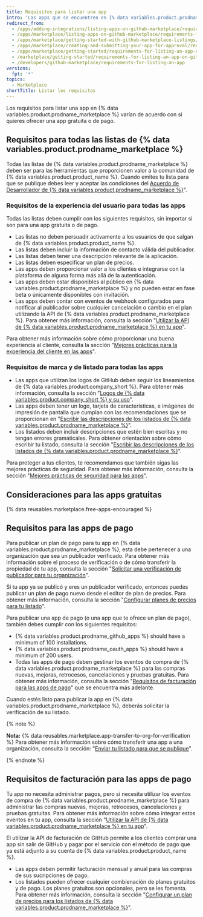 ```yaml
---
title: Requisitos para listar una app
intro: 'Las apps que se encuentren en {% data variables.product.prodname_marketplace %} deben cumplir con los requisitos que se detallan en esta página antes de que se pueda publicar la lista.'
redirect_from:
  - /apps/adding-integrations/listing-apps-on-github-marketplace/requirements-for-listing-an-app-on-github-marketplace/
  - /apps/marketplace/listing-apps-on-github-marketplace/requirements-for-listing-an-app-on-github-marketplace/
  - /apps/marketplace/getting-started-with-github-marketplace-listings/requirements-for-listing-an-app-on-github-marketplace/
  - /apps/marketplace/creating-and-submitting-your-app-for-approval/requirements-for-listing-an-app-on-github-marketplace/
  - /apps/marketplace/getting-started/requirements-for-listing-an-app-on-github-marketplace/
  - /marketplace/getting-started/requirements-for-listing-an-app-on-github-marketplace
  - /developers/github-marketplace/requirements-for-listing-an-app
versions:
  fpt: '*'
topics:
  - Marketplace
shortTitle: Listar los requisitos
---
```


<!--UI-LINK: Displayed as a link on the https://github.com/marketplace/new page.-->

Los requisitos para listar una app en {% data variables.product.prodname_marketplace %} varían de acuerdo con si quieres ofrecer una app gratuita o de pago.

## Requisitos para todas las listas de {% data variables.product.prodname_marketplace %}

Todas las listas de {% data variables.product.prodname_marketplace %} deben ser para las herramientas que proporcionen valor a la comunidad de {% data variables.product.product_name %}. Cuando emites tu lista para que se publique debes leer y aceptar las condiciones del [Acuerdo de Desarrollador de {% data variables.product.prodname_marketplace %}](/articles/github-marketplace-developer-agreement/)".

### Requisitos de la experiencia del usuario para todas las apps

Todas las listas deben cumplir con los siguientes requisitos, sin importar si son para una app gratuita o de pago.

- Las listas no deben persuadir activamente a los usuarios de que salgan de {% data variables.product.product_name %}.
- Las listas deben incluir la información de contacto válida del publicador.
- Las listas deben tener una descripción relevante de la aplicación.
- Las listas deben especificar un plan de precios.
- Las apps deben proporcionar valor a los clientes e integrarse con la plataforma de alguna forma más allá de la autenticación.
- Las apps deben estar disponibles al público en {% data variables.product.prodname_marketplace %} y no pueden estar en fase beta o únicamente disponibles con invitación.
- Las apps deben contar con eventos de webhook configurados para notificar al publicador sobre cualquier cancelación o cambio en el plan utilizando la API de {% data variables.product.prodname_marketplace %}. Para obtener más información, consulta la sección "[Utilizar la API de {% data variables.product.prodname_marketplace %} en tu app](/developers/github-marketplace/using-the-github-marketplace-api-in-your-app)".

Para obtener más información sobre cómo proporcionar una buena experiencia al cliente, consulta la sección "[Mejores prácticas para la experiencia del cliente en las apps](/developers/github-marketplace/customer-experience-best-practices-for-apps)".

### Requisitos de marca y de listado para todas las apps

- Las apps que utilizan los logos de GitHub deben seguir los lineamientos de {% data variables.product.company_short %}. Para obtener más información, consulta la sección "[Logos de {% data variables.product.company_short %} y su uso](https://github.com/logos)".
- Las apps deben tener un logo, tarjeta de características, e imágenes de impresión de pantalla que cumplan con las recomendaciones que se proporcionan en "[Escribir las descripciones de los listados de {% data variables.product.prodname_marketplace %}](/marketplace/listing-on-github-marketplace/writing-github-marketplace-listing-descriptions/)".
- Los listados deben incluir descripciones que estén bien escritas y no tengan errores gramaticales. Para obtener orientación sobre cómo escribir tu listado, consulta la sección "[Escribir las descripciones de los listados de {% data variables.product.prodname_marketplace %}](/marketplace/listing-on-github-marketplace/writing-github-marketplace-listing-descriptions/)".

Para proteger a tus clientes, te recomendamos que también sigas las mejores prácticas de seguridad. Para obtener más información, consulta la sección "[Mejores prácticas de seguridad para las apps](/developers/github-marketplace/security-best-practices-for-apps)".

## Consideraciones para las apps gratuitas

{% data reusables.marketplace.free-apps-encouraged %}

## Requisitos para las apps de pago

Para publicar un plan de pago para tu app en {% data variables.product.prodname_marketplace %}, esta debe pertenecer a una organización que sea un publicador verificado. Para obtener más información sobre el proceso de verificación o de cómo transferir la propiedad de tu app, consulta la sección "[Solicitar una verificación de publicador para tu organización](/developers/github-marketplace/applying-for-publisher-verification-for-your-organization)".

Si tu app ya se publicó y eres un publicador verificado, entonces puedes publicar un plan de pago nuevo desde el editor de plan de precios. Para obtener más información, consulta la sección "[Configurar planes de precios para tu listado](/developers/github-marketplace/setting-pricing-plans-for-your-listing)".

Para publicar una app de pago (o una app que te ofrece un plan de pago), también debes cumplir con los siguientes requisitos:

- {% data variables.product.prodname_github_apps %} should have a minimum of 100 installations.
- {% data variables.product.prodname_oauth_apps %} should have a minimum of 200 users.
- Todas las apps de pago deben gestinar los eventos de compra de {% data variables.product.prodname_marketplace %} para las compras nuevas, mejoras, retrocesos, cancelaciones y pruebas gratuitas. Para obtener más información, consulta la sección "[Requisitos de facturación para las apps de pago](#billing-requirements-for-paid-apps)" que se encuentra más adelante.

Cuando estés listo para publicar la app en {% data variables.product.prodname_marketplace %}, deberás solicitar la verificación de su listado.

{% note %}

**Nota:** {% data reusables.marketplace.app-transfer-to-org-for-verification %} Para obtener más información sobre cómo transferir una app a una organización, consulta la sección: "[Enviar tu listado para que se publique](/developers/github-marketplace/submitting-your-listing-for-publication#transferring-an-app-to-an-organization-before-you-submit)".

{% endnote %}

## Requisitos de facturación para las apps de pago

Tu app no necesita administrar pagos, pero sí necesita utilizar los eventos de compra de {% data variables.product.prodname_marketplace %} para administrar las compras nuevas, mejoras, retrocesos, cancelaciones y pruebas gratuitas. Para obtener más información sobre cómo integrar estos eventos en tu app, consulta la sección "[Utilizar la API de {% data variables.product.prodname_marketplace %} en tu app](/developers/github-marketplace/using-the-github-marketplace-api-in-your-app)".

El utilizar la API de facturación de GitHub permite a los clientes comprar una app sin salir de GitHub y pagar por el servicio con el método de pago que ya está adjunto a su cuenta de {% data variables.product.product_name %}.

- Las apps deben permitir facturación mensual y anual para las compras de sus sucripciones de pago.
- Los listados pueden ofrecer cualquier combienación de planes gratuitos y de pago. Los planes gratuitos son opcionales, pero se les fomenta. Para obtener más información, consulta la sección "[Configurar un plan de precios para los listados de {% data variables.product.prodname_marketplace %}](/marketplace/listing-on-github-marketplace/setting-a-github-marketplace-listing-s-pricing-plan/)".
